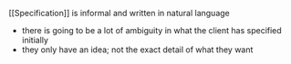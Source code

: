 [[Specification]] is informal and written in natural language
- there is going to be a lot of ambiguity in what the client has specified initially
- they only have an idea; not the exact detail of what they want